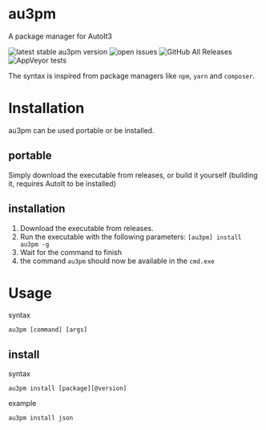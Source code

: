 # au3pm
A package manager for AutoIt3

![latest stable au3pm version](https://img.shields.io/github/v/release/genius257/au3pm)
![open issues](https://img.shields.io/github/issues-raw/genius257/au3pm)
![GitHub All Releases](https://img.shields.io/github/downloads/genius257/au3pm/total)
![AppVeyor tests](https://img.shields.io/appveyor/tests/genius257/au3pm)

The syntax is inspired from package managers like `npm`, `yarn` and `composer`.

# Installation

au3pm can be used portable or be installed.

## portable

Simply download the executable from releases, or build it yourself (building it, requires AutoIt to be installed)

## installation

1. Download the executable from releases.
2. Run the executable with the following parameters: `[au3pm] install au3pm -g`
3. Wait for the command to finish
4. the command `au3pm` should now be available in the `cmd.exe`


# Usage

syntax

```
au3pm [command] [args]
```

## install

syntax

```
au3pm install [package][@version]
```

example
```
au3pm install json
```
